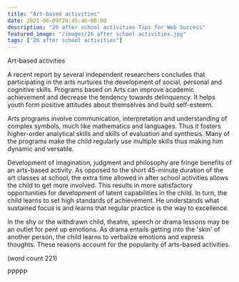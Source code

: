 ```yaml
---
title: "Art-based activities"
date: 2021-06-09T20:45:46-08:00
description: "26 after school activities Tips for Web Success"
featured_image: "/images/26 after school activities.jpg"
tags: ["26 after school activities"]
---
```


Art-based activities

A recent report by several independent researchers concludes that 
participating in the arts nurtures the development of social, personal and 
cognitive skills. Programs based on Arts can improve academic achievement 
and decrease the tendency towards delinquency. It helps youth form 
positive attitudes about themselves and build self-esteem.

Arts programs involve communication, interpretation and understanding of 
complex symbols, much like mathematics and languages. Thus it fosters 
higher-order analytical skills and skills of evaluation and synthesis. 
Many of the programs make the child regularly use multiple skills thus 
making him dynamic and versatile. 

Development of imagination, judgment and philosophy are fringe benefits of 
an arts-based activity. As opposed to the short 45-minute duration of the 
art classes at school, the extra time allowed in after school activities 
allows the child to get more involved. This results in more satisfactory 
opportunities for development of latent capabilities in the child. In 
turn, the child learns to set high standards of achievement. He 
understands what sustained focus is and learns that regular practice is 
the way to excellence. 

In the shy or the withdrawn child, theatre, speech or drama lessons may be 
an outlet for pent up emotions. As drama entails getting into the 'skin' 
of another person, the child learns to verbalize emotions and express 
thoughts. These reasons account for the popularity of arts-based 
activities.  

(word count 221)

PPPPP
